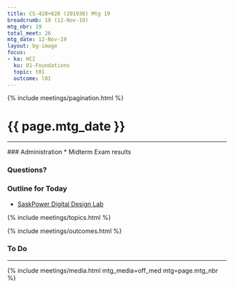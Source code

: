 ```yaml
---
title: CS-428+828 (201930) Mtg 19
breadcrumb: 19 (12-Nov-19)
mtg_nbr: 19
total_meet: 26
mtg_date: 12-Nov-19
layout: bg-image
focus:
- ka: HCI
  ku: 01-Foundations
  topic: t01
  outcome: l01
---
```

{% include meetings/pagination.html %}
<h1 class="text-center">{{ page.mtg_date }}</h1>
<hr />
### Administration
* Midterm Exam results

### Questions?

### Outline for Today

* [SaskPower Digital Design Lab](https://saskpower.optimalworkshop.com/treejack/nov_2019_cust?utm_medium=email&utm_campaign=Digital-Design-Lab---Activity-&utm_source=Envoke-Digital-Design-Lab&utm_keyword=Building-a-Better-Experience-o)

{% include meetings/topics.html %}

{% include meetings/outcomes.html %}

### To Do

<hr />
{% include meetings/media.html mtg_media=off_med mtg=page.mtg_nbr %}
